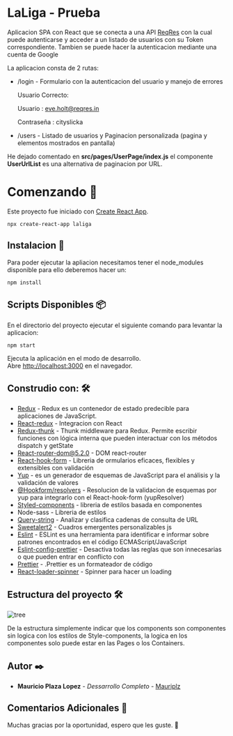 # LaLiga - Prueba

Aplicacion SPA con React que se conecta a una API [ReqRes](https://reqres.in/) con la cual puede autenticarse y acceder a un listado de usuarios con su Token correspondiente. Tambien se puede hacer la autenticacion mediante una cuenta de Google

La aplicacion consta de 2 rutas:

* /login - Formulario con la autenticacion del usuario y manejo de errores

  Usuario Correcto:

  Usuario : eve.holt@reqres.in

  Contraseña : cityslicka

* /users - Listado de usuarios y Paginacion personalizada (pagina y elementos mostrados en pantalla)

He dejado comentado en **src/pages/UserPage/index.js** el componente **UserUrlList** es una alternativa de paginacion por URL.

# Comenzando 🚀

Este proyecto fue iniciado con [Create React App](https://github.com/facebook/create-react-app).

```
npx create-react-app laliga
```

## Instalacion 🔧

Para poder ejecutar la apliacion necesitamos tener el node_modules disponible para ello deberemos hacer un:

```
npm install
```

## Scripts Disponibles 📦

En el directorio del proyecto ejecutar el siguiente comando para levantar la aplicacion:

```
npm start
```

Ejecuta la aplicación en el modo de desarrollo.\
Abre [http://localhost:3000](http://localhost:3000) en el navegador.

## Construdio con: 🛠️

* [Redux](https://www.npmjs.com/package/redux) - Redux es un contenedor de estado predecible para aplicaciones de JavaScript.
* [React-redux](https://www.npmjs.com/package/react-redux) - Integracion con React
* [Redux-thunk](https://www.npmjs.com/package/redux-thunk) - Thunk middleware para Redux. Permite escribir funciones con lógica interna que pueden interactuar con los métodos dispatch y getState
* [React-router-dom@5.2.0](https://www.npmjs.com/package/react-router-dom/v/5.2.0) - DOM react-router
* [React-hook-form](https://www.npmjs.com/package/react-hook-form) - Libreria de ormularios eficaces, flexibles y extensibles con validación
* [Yup](https://www.npmjs.com/package/yup) - es un generador de esquemas de JavaScript para el análisis y la validación de valores
* [@Hookform/resolvers](https://www.npmjs.com/package/@hookform/resolvers) - Resolucion de la validacion de esquemas por yup para integrarlo con el React-hook-form (yupResolver)
* [Styled-components](https://styled-components.com/) - libreria de estilos basada en componentes
* Node-sass - Libreria de estilos 
* [Query-string](https://www.npmjs.com/package/query-string) - Analizar y clasifica cadenas de consulta de URL
* [Sweetalert2](https://sweetalert2.github.io/) - Cuadros emergentes personalizables js
* [Eslint](https://www.npmjs.com/package/eslint) - ESLint es una herramienta para identificar e informar sobre patrones encontrados en el código ECMAScript/JavaScript
* [Eslint-config-prettier](https://www.npmjs.com/package/eslint-config-prettier) - Desactiva todas las reglas que son innecesarias o que pueden entrar en conflicto con
* [Prettier](https://prettier.io/docs/en/install.html) - .Prettier es un formateador de código
* [React-loader-spinner](https://mhnpd.github.io/react-loader-spinner/) - Spinner para hacer un loading

## Estructura del proyecto 🛠️

![tree](https://user-images.githubusercontent.com/5482129/154873755-00303e6f-1772-4fb6-acb7-0a69bfac2dc0.png)


De la estructura simplemente indicar que los components son componentes sin logica con los estilos de Style-components, la logica en los componentes solo puede estar en las Pages o los Containers.

## Autor ✒️

* **Mauricio Plaza Lopez** - *Dessarrollo Completo* - [Mauriplz](https://github.com/Mauriplz)

## Comentarios Adicionales 🎁

Muchas gracias por la oportunidad, espero que les guste.
🙂
